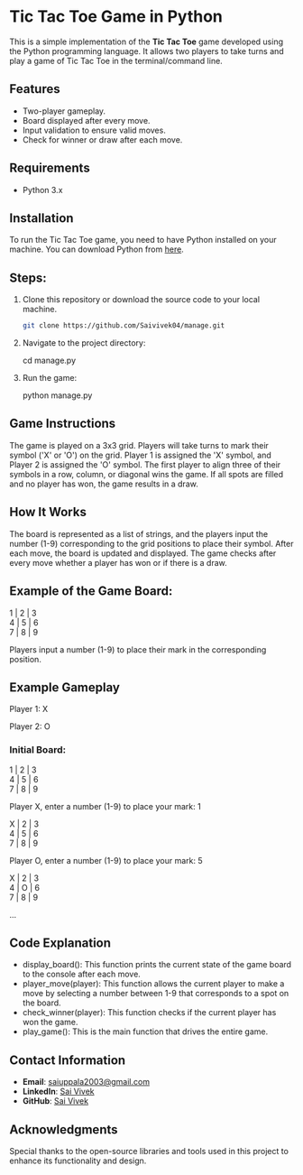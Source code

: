# Tic Tac Toe Game in Python

This is a simple implementation of the **Tic Tac Toe** game developed using the Python programming language. It allows two players to take turns and play a game of Tic Tac Toe in the terminal/command line.

## Features

- Two-player gameplay.
- Board displayed after every move.
- Input validation to ensure valid moves.
- Check for winner or draw after each move.

## Requirements

- Python 3.x

## Installation

To run the Tic Tac Toe game, you need to have Python installed on your machine. You can download Python from [here](https://www.python.org/downloads/).

## Steps:
1. Clone this repository or download the source code to your local machine.
   ```bash
   git clone https://github.com/Saivivek04/manage.git
2. Navigate to the project directory:

   cd manage.py
3. Run the game:

   python manage.py

## Game Instructions

The game is played on a 3x3 grid. Players will take turns to mark their symbol ('X' or 'O') on the grid.
Player 1 is assigned the 'X' symbol, and Player 2 is assigned the 'O' symbol.
The first player to align three of their symbols in a row, column, or diagonal wins the game.
If all spots are filled and no player has won, the game results in a draw.

## How It Works

The board is represented as a list of strings, and the players input the number (1-9) corresponding to the grid positions to place their symbol.
After each move, the board is updated and displayed.
The game checks after every move whether a player has won or if there is a draw.

## Example of the Game Board:

1 | 2 | 3  
4 | 5 | 6  
7 | 8 | 9  


Players input a number (1-9) to place their mark in the corresponding position.

## Example Gameplay

Player 1: X


Player 2: O

### Initial Board:

1 | 2 | 3  
4 | 5 | 6  
7 | 8 | 9  


Player X, enter a number (1-9) to place your mark: 1

X | 2 | 3  
4 | 5 | 6  
7 | 8 | 9  
 

Player O, enter a number (1-9) to place your mark: 5 

X | 2 | 3  
4 | O | 6  
7 | 8 | 9  


...

## Code Explanation
- display_board(): This function prints the current state of the game board to the console after each move.
- player_move(player): This function allows the current player to make a move by selecting a number between 1-9 that corresponds to a spot on the board.
- check_winner(player): This function checks if the current player has won the game.
- play_game(): This is the main function that drives the entire game.

## Contact Information
- **Email**: saiuppala2003@gmail.com
- **LinkedIn**: [Sai Vivek](https://www.linkedin.com/in/saivivek04/)
- **GitHub**: [Sai Vivek](https://github.com/Saivivek04)

## Acknowledgments
Special thanks to the open-source libraries and tools used in this project to enhance its functionality and design.
